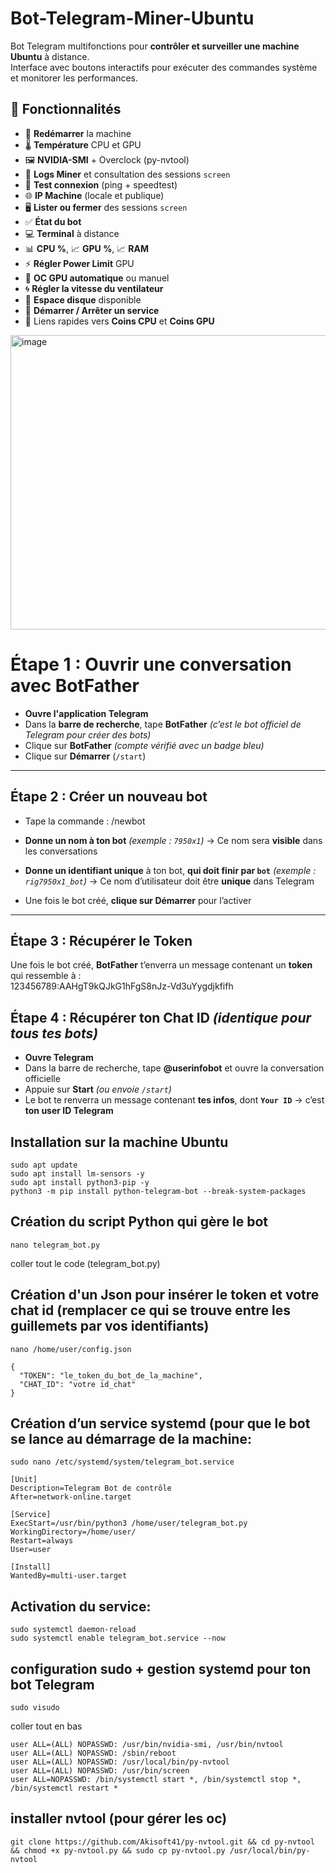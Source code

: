 # Bot-Telegram-Miner-Ubuntu
Bot Telegram multifonctions pour **contrôler et surveiller une machine Ubuntu** à distance.  
Interface avec boutons interactifs pour exécuter des commandes système et monitorer les performances.

## 📌 Fonctionnalités
- 🔄 **Redémarrer** la machine
- 🌡️ **Température** CPU et GPU
- 🖼️ **NVIDIA-SMI** + Overclock (py-nvtool)
- 📒 **Logs Miner** et consultation des sessions `screen`
- 📶 **Test connexion** (ping + speedtest)
- 🌐 **IP Machine** (locale et publique)
- 🖥️ **Lister ou fermer** des sessions `screen`
- ✅ **État du bot**
- 💻 **Terminal** à distance
- 📊 **CPU %**, 📈 **GPU %**, 📈 **RAM**
- ⚡ **Régler Power Limit** GPU
- 🎯 **OC GPU automatique** ou manuel
- 🌀 **Régler la vitesse du ventilateur**
- 💽 **Espace disque** disponible
- 🚀 **Démarrer / Arrêter un service**
- 🧠 Liens rapides vers **Coins CPU** et **Coins GPU**

<img width="541" height="471" alt="image" src="https://github.com/user-attachments/assets/f4fbe52f-a359-468c-9c15-4e8cea2f969b" />

# **Étape 1 : Ouvrir une conversation avec BotFather**

- **Ouvre l'application Telegram**  
- Dans la **barre de recherche**, tape **BotFather** *(c’est le bot officiel de Telegram pour créer des bots)*  
- Clique sur **BotFather** *(compte vérifié avec un badge bleu)*  
- Clique sur **Démarrer** (`/start`)  

---

## **Étape 2 : Créer un nouveau bot**

- Tape la commande :  /newbot

- **Donne un nom à ton bot** *(exemple : `7950x1`)* → Ce nom sera **visible** dans les conversations  
- **Donne un identifiant unique** à ton bot, **qui doit finir par `bot`** *(exemple : `rig7950x1_bot`)* → Ce nom d’utilisateur doit être **unique** dans Telegram  
- Une fois le bot créé, **clique sur Démarrer** pour l’activer  

---

## **Étape 3 : Récupérer le Token**

Une fois le bot créé, **BotFather** t’enverra un message contenant un **token** qui ressemble à :  
123456789:AAHgT9kQJkG1hFgS8nJz-Vd3uYygdjkfifh

## **Étape 4 : Récupérer ton Chat ID** *(identique pour tous tes bots)*

- **Ouvre Telegram**  
- Dans la barre de recherche, tape **@userinfobot** et ouvre la conversation officielle  
- Appuie sur **Start** *(ou envoie `/start`)*  
- Le bot te renverra un message contenant **tes infos**, dont **`Your ID`** → c’est **ton user ID Telegram**  

## **Installation sur la machine Ubuntu**
```
sudo apt update
sudo apt install lm-sensors -y
sudo apt install python3-pip -y
python3 -m pip install python-telegram-bot --break-system-packages
```
## **Création du script Python qui gère le bot**
```
nano telegram_bot.py
```
coller tout le code (telegram_bot.py)

## **Création d'un Json pour insérer le token et votre chat id (remplacer ce qui se trouve entre les guillemets par vos identifiants)**
```
nano /home/user/config.json
```
```
{
  "TOKEN": "le_token_du_bot_de_la_machine",
  "CHAT_ID": "votre id_chat"
}
```
## **Création d’un service systemd (pour que le bot se lance au démarrage de la machine:**
```
sudo nano /etc/systemd/system/telegram_bot.service
```
```
[Unit]
Description=Telegram Bot de contrôle
After=network-online.target

[Service]
ExecStart=/usr/bin/python3 /home/user/telegram_bot.py
WorkingDirectory=/home/user/
Restart=always
User=user

[Install]
WantedBy=multi-user.target
```
## **Activation du service:**
```
sudo systemctl daemon-reload
sudo systemctl enable telegram_bot.service --now
```
## **configuration sudo + gestion systemd pour ton bot Telegram**
```
sudo visudo
```
coller tout en bas
```
user ALL=(ALL) NOPASSWD: /usr/bin/nvidia-smi, /usr/bin/nvtool
user ALL=(ALL) NOPASSWD: /sbin/reboot
user ALL=(ALL) NOPASSWD: /usr/local/bin/py-nvtool
user ALL=(ALL) NOPASSWD: /usr/bin/screen
user ALL=NOPASSWD: /bin/systemctl start *, /bin/systemctl stop *, /bin/systemctl restart *
```
## **installer nvtool (pour gérer les oc)**
```
git clone https://github.com/Akisoft41/py-nvtool.git && cd py-nvtool && chmod +x py-nvtool.py && sudo cp py-nvtool.py /usr/local/bin/py-nvtool
```

